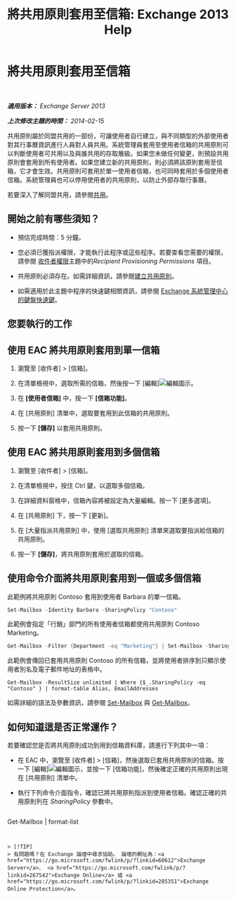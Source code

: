 ﻿---
title: '將共用原則套用至信箱: Exchange 2013 Help'
TOCTitle: 將共用原則套用至信箱
ms:assetid: dd4cc765-8469-4176-bb6e-d5b0f5235927
ms:mtpsurl: https://technet.microsoft.com/zh-tw/library/JJ657501(v=EXCHG.150)
ms:contentKeyID: 50474431
ms.date: 05/21/2018
mtps_version: v=EXCHG.150
ms.translationtype: MT
---

# 將共用原則套用至信箱

 

_**適用版本：** Exchange Server 2013_

_**上次修改主題的時間：** 2014-02-15_

共用原則屬於同盟共用的一部份，可讓使用者自行建立，與不同類型的外部使用者對其行事曆資訊進行人員對人員共用。系統管理員套用至使用者信箱的共用原則可以判斷使用者可共用以及與誰共用的存取層級。如果您未做任何變更，則預設共用原則會套用到所有使用者。如果您建立新的共用原則，則必須將該原則套用至信箱，它才會生效。共用原則可套用於單一使用者信箱，也可同時套用於多個使用者信箱。系統管理員也可以停用使用者的共用原則，以防止外部存取行事曆。

若要深入了解同盟共用，請參閱[共用](sharing-exchange-2013-help.md)。

## 開始之前有哪些須知？

  - 預估完成時間：5 分鐘。

  - 您必須已獲指派權限，才能執行此程序或這些程序。若要查看您需要的權限，請參閱 [收件者權限](recipients-permissions-exchange-2013-help.md)主題中的*Recipient Provisioning Permissions* 項目。

  - 共用原則必須存在。如需詳細資訊，請參閱[建立共用原則](create-a-sharing-policy-exchange-2013-help.md)。

  - 如需適用於此主題中程序的快速鍵相關資訊，請參閱 [Exchange 系統管理中心的鍵盤快速鍵](keyboard-shortcuts-in-the-exchange-admin-center-exchange-online-protection-help.md)。

## 您要執行的工作

## 使用 EAC 將共用原則套用到單一信箱

1.  瀏覽至 \[收件者\] \> \[信箱\]。

2.  在清單檢視中，選取所需的信箱，然後按一下 \[編輯\]![編輯圖示](images/JJ218640.6f53ccb2-1f13-4c02-bea0-30690e6ea71d(EXCHG.150).gif "編輯圖示")。

3.  在 **\[使用者信箱\]** 中，按一下 **\[信箱功能\]**。

4.  在 \[共用原則\] 清單中，選取要套用到此信箱的共用原則。

5.  按一下 **\[儲存\]** 以套用共用原則。

## 使用 EAC 將共用原則套用到多個信箱

1.  瀏覽至 \[收件者\] \> \[信箱\]。

2.  在清單檢視中，按住 Ctrl 鍵，以選取多個信箱。

3.  在詳細資料窗格中，信箱內容將被設定為大量編輯。按一下 \[更多選項\]。

4.  在 \[共用原則\] 下，按一下 \[更新\]。

5.  在 \[大量指派共用原則\] 中，使用 \[選取共用原則\] 清單來選取要指派給信箱的共用原則。

6.  按一下 **\[儲存\]**，將共用原則套用於選取的信箱。

## 使用命令介面將共用原則套用到一個或多個信箱

此範例將共用原則 Contoso 套用到使用者 Barbara 的單一信箱。

```powershell
Set-Mailbox -Identity Barbara -SharingPolicy "Contoso"
```

此範例會指定「行銷」部門的所有使用者信箱都使用共用原則 Contoso Marketing。

```powershell
Get-Mailbox -Filter {Department -eq "Marketing"} | Set-Mailbox -SharingPolicy "Contoso Marketing"
```

此範例會傳回已套用共用原則 Contoso 的所有信箱，並將使用者排序到只顯示使用者別名及電子郵件地址的表格中。

    Get-Mailbox -ResultSize unlimited | Where {$_.SharingPolicy -eq "Contoso" } | format-table Alias, EmailAddresses

如需詳細的語法及參數資訊，請參閱 [Set-Mailbox](https://technet.microsoft.com/zh-tw/library/bb123981\(v=exchg.150\)) 與 [Get-Mailbox](https://technet.microsoft.com/zh-tw/library/bb123685\(v=exchg.150\))。

## 如何知道這是否正常運作？

若要確認您是否將共用原則成功到用到信箱資料庫，請進行下列其中一項：

  - 在 EAC 中，瀏覽至 \[收件者\] \> \[信箱\]，然後選取已套用共用原則的信箱。按一下 \[編輯\]![編輯圖示](images/JJ218640.6f53ccb2-1f13-4c02-bea0-30690e6ea71d(EXCHG.150).gif "編輯圖示")，並按一下 \[信箱功能\]，然後確定正確的共用原則出現在 \[共用原則\] 清單中。

  - 執行下列命令介面指令，確認已將共用原則指派到使用者信箱。確認正確的共用原則列在 *SharingPolicy* 參數中。
    
    ```powershell
Get-Mailbox <user name> | format-list
```


> [!TIP]  
> 有問題嗎？在 Exchange 論壇中尋求協助。 論壇的網址為：<a href="https://go.microsoft.com/fwlink/p/?linkid=60612">Exchange Server</a>、 <a href="https://go.microsoft.com/fwlink/p/?linkid=267542">Exchange Online</a> 或 <a href="https://go.microsoft.com/fwlink/p/?linkid=285351">Exchange Online Protection</a>。



